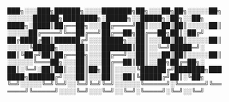 ███╗░░░███╗██████╗░░░░███████╗██╗░░░██╗██╗░░░░░██╗░░░░░░██████╗████████╗░█████╗░░█████╗░██╗░░██╗
████╗░████║██╔══██╗░░░██╔════╝██║░░░██║██║░░░░░██║░░░░░██╔════╝╚══██╔══╝██╔══██╗██╔══██╗██║░██╔╝
██╔████╔██║██████╔╝░░░█████╗░░██║░░░██║██║░░░░░██║░░░░░╚█████╗░░░░██║░░░███████║██║░░╚═╝█████═╝░
██║╚██╔╝██║██╔══██╗░░░██╔══╝░░██║░░░██║██║░░░░░██║░░░░░░╚═══██╗░░░██║░░░██╔══██║██║░░██╗██╔═██╗░
██║░╚═╝░██║██║░░██║██╗██║░░░░░╚██████╔╝███████╗███████╗██████╔╝░░░██║░░░██║░░██║╚█████╔╝██║░╚██╗
╚═╝░░░░░╚═╝╚═╝░░╚═╝╚═╝╚═╝░░░░░░╚═════╝░╚══════╝╚══════╝╚═════╝░░░░╚═╝░░░╚═╝░░╚═╝░╚════╝░╚═╝░░╚═╝




